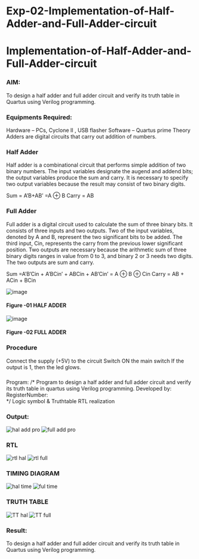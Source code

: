 # Exp-02-Implementation-of-Half-Adder-and-Full-Adder-circuit

# Implementation-of-Half-Adder-and-Full-Adder-circuit
### AIM:
To design a half adder and full adder circuit and verify its truth table in Quartus using Verilog programming.

### Equipments Required:
Hardware – PCs, Cyclone II , USB flasher
Software – Quartus prime
Theory
Adders are digital circuits that carry out addition of numbers.

### Half Adder
Half adder is a combinational circuit that performs simple addition of two binary numbers. The input variables designate the augend and addend bits; the output variables produce the sum and carry. It is necessary to specify two output variables because the result may consist of two binary digits.

Sum = A’B+AB’ =A ⊕ B Carry = AB

### Full Adder
Full adder is a digital circuit used to calculate the sum of three binary bits. It consists of three inputs and two outputs. Two of the input variables, denoted by A and B, represent the two significant bits to be added. The third input, Cin, represents the carry from the previous lower significant position. Two outputs are necessary because the arithmetic sum of three binary digits ranges in value from 0 to 3, and binary 2 or 3 needs two digits. The two outputs are sum and carry.

Sum =A’B’Cin + A’BCin’ + ABCin + AB’Cin’ = A ⊕ B ⊕ Cin Carry = AB + ACin + BCin

 ![image](https://user-images.githubusercontent.com/36288975/163552156-a13e5a56-c638-4110-97d9-8896907c8d25.png)

#### Figure -01 HALF ADDER 


![image](https://user-images.githubusercontent.com/36288975/163552057-b3547877-6d07-45b4-b7e0-bcfebfad9e1d.png)

#### Figure -02 FULL ADDER 

### Procedure

Connect the supply (+5V) to the circuit
Switch ON the main switch
If the output is 1, then the led glows.
### 
Program:
/*
Program to design a half adder and full adder circuit and verify its truth table in quartus using Verilog programming.
Developed by: 
RegisterNumber:  
*/
Logic symbol & Truthtable
RTL realization

### Output:
![hal add pro](https://github.com/praveen2p/Exp-02-Implementation-of-Half-Adder-and-Full-Adder-circuit/assets/151658061/5ce7f267-ed73-4294-a1cb-a414f3a45a1e)
![full add pro](https://github.com/praveen2p/Exp-02-Implementation-of-Half-Adder-and-Full-Adder-circuit/assets/151658061/73184122-3ee1-4f4d-a1a5-24ae53018515)

### RTL
![rtl hal](https://github.com/praveen2p/Exp-02-Implementation-of-Half-Adder-and-Full-Adder-circuit/assets/151658061/32fc255e-041f-4153-96a6-2f278eafe624)
![rtl full](https://github.com/praveen2p/Exp-02-Implementation-of-Half-Adder-and-Full-Adder-circuit/assets/151658061/b072aa6f-2358-4bdb-80f1-0c05a1c9c317)

### TIMING DIAGRAM
![hal time](https://github.com/praveen2p/Exp-02-Implementation-of-Half-Adder-and-Full-Adder-circuit/assets/151658061/e7255d00-02c6-4c6a-b2d2-89cd9c33727c)
![ful time](https://github.com/praveen2p/Exp-02-Implementation-of-Half-Adder-and-Full-Adder-circuit/assets/151658061/c25c516d-ce4d-4511-b62c-6b564674aaf8)



### TRUTH TABLE 
![TT hal](https://github.com/praveen2p/Exp-02-Implementation-of-Half-Adder-and-Full-Adder-circuit/assets/151658061/0c88a19d-edcf-49f7-b4d5-c223c6d972fa)
![TT full](https://github.com/praveen2p/Exp-02-Implementation-of-Half-Adder-and-Full-Adder-circuit/assets/151658061/122d3baa-891d-4890-b47f-312584120162)




### Result:
To design a half adder and full adder circuit and verify its truth table in Quartus using Verilog programming.
